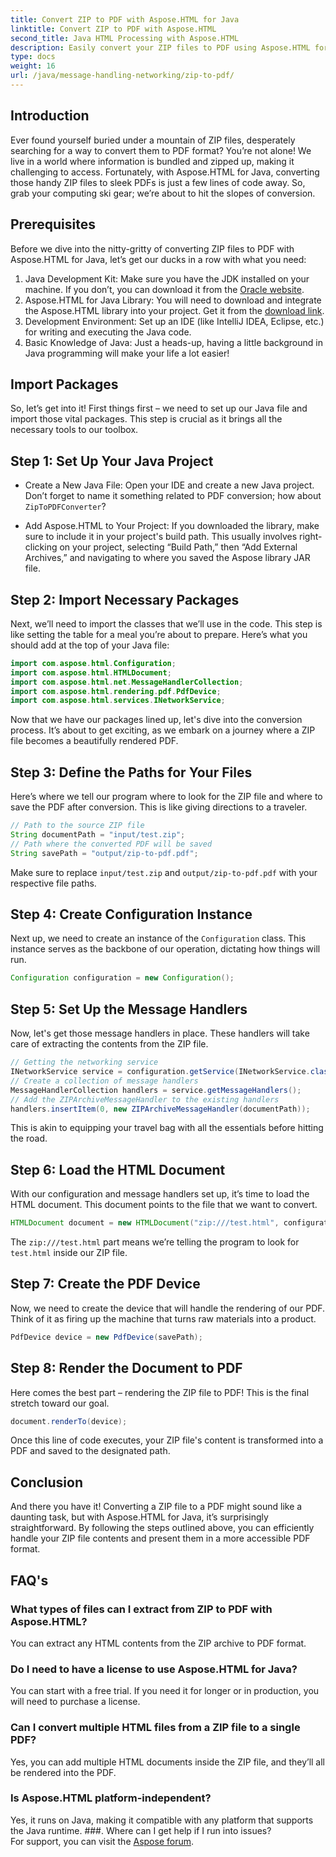 ```yaml
---
title: Convert ZIP to PDF with Aspose.HTML for Java
linktitle: Convert ZIP to PDF with Aspose.HTML
second_title: Java HTML Processing with Aspose.HTML
description: Easily convert your ZIP files to PDF using Aspose.HTML for Java with this step-by-step guide.
type: docs
weight: 16
url: /java/message-handling-networking/zip-to-pdf/
---
```

## Introduction
Ever found yourself buried under a mountain of ZIP files, desperately searching for a way to convert them to PDF format? You’re not alone! We live in a world where information is bundled and zipped up, making it challenging to access. Fortunately, with Aspose.HTML for Java, converting those handy ZIP files to sleek PDFs is just a few lines of code away. So, grab your computing ski gear; we’re about to hit the slopes of conversion.
## Prerequisites
Before we dive into the nitty-gritty of converting ZIP files to PDF with Aspose.HTML for Java, let’s get our ducks in a row with what you need:
1. Java Development Kit: Make sure you have the JDK installed on your machine. If you don’t, you can download it from the [Oracle website](https://www.oracle.com/java/technologies/javase-jdk11-downloads.html).
2. Aspose.HTML for Java Library: You will need to download and integrate the Aspose.HTML library into your project. Get it from the [download link](https://releases.aspose.com/html/java/).
3. Development Environment: Set up an IDE (like IntelliJ IDEA, Eclipse, etc.) for writing and executing the Java code.
4. Basic Knowledge of Java: Just a heads-up, having a little background in Java programming will make your life a lot easier!
## Import Packages
So, let’s get into it! First things first – we need to set up our Java file and import those vital packages. This step is crucial as it brings all the necessary tools to our toolbox. 
## Step 1: Set Up Your Java Project
- Create a New Java File: Open your IDE and create a new Java project. Don’t forget to name it something related to PDF conversion; how about `ZipToPDFConverter`?
  
- Add Aspose.HTML to Your Project: If you downloaded the library, make sure to include it in your project's build path. This usually involves right-clicking on your project, selecting “Build Path,” then “Add External Archives,” and navigating to where you saved the Aspose library JAR file.
## Step 2: Import Necessary Packages
Next, we’ll need to import the classes that we’ll use in the code. This step is like setting the table for a meal you’re about to prepare. Here’s what you should add at the top of your Java file:
```java
import com.aspose.html.Configuration;
import com.aspose.html.HTMLDocument;
import com.aspose.html.net.MessageHandlerCollection;
import com.aspose.html.rendering.pdf.PdfDevice;
import com.aspose.html.services.INetworkService;
```
Now that we have our packages lined up, let's dive into the conversion process. It’s about to get exciting, as we embark on a journey where a ZIP file becomes a beautifully rendered PDF. 
## Step 3: Define the Paths for Your Files
Here’s where we tell our program where to look for the ZIP file and where to save the PDF after conversion. This is like giving directions to a traveler.
```java
// Path to the source ZIP file
String documentPath = "input/test.zip";
// Path where the converted PDF will be saved
String savePath = "output/zip-to-pdf.pdf";
```
Make sure to replace `input/test.zip` and `output/zip-to-pdf.pdf` with your respective file paths.
## Step 4: Create Configuration Instance
Next up, we need to create an instance of the `Configuration` class. This instance serves as the backbone of our operation, dictating how things will run.
```java
Configuration configuration = new Configuration();
```
## Step 5: Set Up the Message Handlers
Now, let's get those message handlers in place. These handlers will take care of extracting the contents from the ZIP file. 
```java
// Getting the networking service
INetworkService service = configuration.getService(INetworkService.class);
// Create a collection of message handlers
MessageHandlerCollection handlers = service.getMessageHandlers();
// Add the ZIPArchiveMessageHandler to the existing handlers
handlers.insertItem(0, new ZIPArchiveMessageHandler(documentPath));
```
This is akin to equipping your travel bag with all the essentials before hitting the road.
## Step 6: Load the HTML Document
With our configuration and message handlers set up, it’s time to load the HTML document. This document points to the file that we want to convert.
```java
HTMLDocument document = new HTMLDocument("zip:///test.html", configuration);
```
The `zip:///test.html` part means we’re telling the program to look for `test.html` inside our ZIP file.
## Step 7: Create the PDF Device
Now, we need to create the device that will handle the rendering of our PDF. Think of it as firing up the machine that turns raw materials into a product.
```java
PdfDevice device = new PdfDevice(savePath);
```
## Step 8: Render the Document to PDF
Here comes the best part – rendering the ZIP file to PDF! This is the final stretch toward our goal.
```java
document.renderTo(device);
```
Once this line of code executes, your ZIP file's content is transformed into a PDF and saved to the designated path.
## Conclusion
And there you have it! Converting a ZIP file to a PDF might sound like a daunting task, but with Aspose.HTML for Java, it’s surprisingly straightforward. By following the steps outlined above, you can efficiently handle your ZIP file contents and present them in a more accessible PDF format.
## FAQ's
### What types of files can I extract from ZIP to PDF with Aspose.HTML?  
You can extract any HTML contents from the ZIP archive to PDF format.
### Do I need to have a license to use Aspose.HTML for Java?  
You can start with a free trial. If you need it for longer or in production, you will need to purchase a license.
### Can I convert multiple HTML files from a ZIP file to a single PDF?  
Yes, you can add multiple HTML documents inside the ZIP file, and they’ll all be rendered into the PDF.
### Is Aspose.HTML platform-independent?  
Yes, it runs on Java, making it compatible with any platform that supports the Java runtime.
###. Where can I get help if I run into issues?  
For support, you can visit the [Aspose forum](https://forum.aspose.com/c/html/29).
